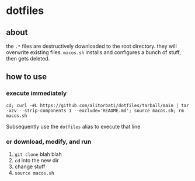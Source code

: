 # dotfiles

## about

the `.*` files are destructively downloaded to the root directory. they will overwrite existing files. `macos.sh` installs and configures a bunch of stuff, then gets deleted.

## how to use
### execute immediately

`cd; curl -#L https://github.com/alitorbati/dotfiles/tarball/main | tar -xzv --strip-components 1 --exclude='README.md'; source macos.sh; rm macos.sh`

Subsequently use the `dotfiles` alias to execute that line

### or download, modify, and run

1. `git clone` blah blah
1. `cd` into the new dir
1. change stuff
1. `source macos.sh`
